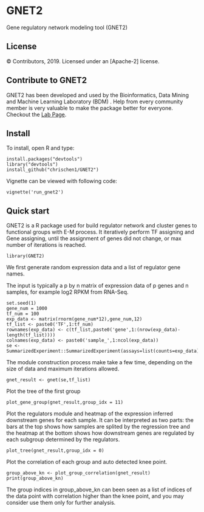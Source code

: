 # GNET2
Gene regulatory network modeling tool (GNET2)

License
-------
© Contributors, 2019. Licensed under an [Apache-2] license.

Contribute to GNET2
---------------------
GNET2 has been developed and used by the Bioinformatics, Data Mining and Machine Learning Laboratory (BDM)
. Help from every community member is very valuable to make the package better for everyone.
Checkout the [Lab Page](http://calla.rnet.missouri.edu/cheng/).

## Install
To install, open R and type:
```
install.packages("devtools")
library("devtools")
install_github("chrischen1/GNET2")
```

Vignette can be viewed with following code:

```
vignette('run_gnet2')
```

## Quick start
GNET2 is a R package used for build regulator network and cluster genes to functional groups with E-M process.
It iteratively perform TF assigning and Gene assigning, until the assignment of genes did not change, or max number of iterations is reached.

```
library(GNET2)
```

We first generate random expression data and a list of regulator gene names. 

The input is typically a p by n matrix of expression data of p genes and n samples, for example log2 RPKM from RNA-Seq.

```
set.seed(1)
gene_num = 1000
tf_num = 100
exp_data <- matrix(rnorm(gene_num*12),gene_num,12)
tf_list <- paste0('TF',1:tf_num)
rownames(exp_data) <- c(tf_list,paste0('gene',1:(nrow(exp_data)-length(tf_list))))
colnames(exp_data) <- paste0('sample_',1:ncol(exp_data))
se <- SummarizedExperiment::SummarizedExperiment(assays=list(counts=exp_data))
```


The module construction process make take a few time, depending on the size of data and maximum iterations allowed.

```
gnet_result <- gnet(se,tf_list)
```

Plot the tree of the first group

```
plot_gene_group(gnet_result,group_idx = 11)
```

Plot the regulators module and heatmap of the expression inferred
downstream genes for each sample. It can be interpreted as two parts:
the bars at the top shows how samples are splited by the regression
tree and the heatmap at the bottom shows how downstream genes are
regulated by each subgroup determined by the regulators.

```
plot_tree(gnet_result,group_idx = 0)
```


Plot the correlation of each group and auto detected knee point.

```
group_above_kn <- plot_group_correlation(gnet_result)
print(group_above_kn)
```

The group indices in group_above_kn can been seen as a list of indices of the data point with correlation higher than the knee point, and you may consider use them only for further analysis.
